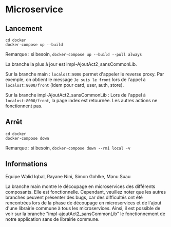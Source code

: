 # Microservice

## Lancement
```
cd docker
docker-compose up --build 
```
Remarque : si besoin, ```docker-compose up --build --pull always```


La branche la plus à jour est impl-AjoutAct2_sansCommonLib.


Sur la branche main : 
```localost:8000``` permet d'appeler le reverse proxy. Par exemple, on obtient le message ```Je suis le front``` lors de l'appel à ```localost:8000/front``` (idem pour card, user, auth, store).

Sur la branche impl-AjoutAct2_sansCommonLib : 
Lors de l'appel à ```localost:8000/front```, la page index est retournée. Les autres actions ne fonctionnent pas. 

## Arrêt
```
cd docker 
docker-compose down
```
Remarque : si besoin,  ```docker-compose down --rmi local -v``` 

## Informations 

Équipe Walid Iqbal, Rayane Nini, Simon Gohlke, Manu Suau


La branche main montre le découpage en microservices des différents composants. Elle est fonctionnelle. Cependant, veuillez noter que les autres branches peuvent présenter des bugs, car des difficultés ont été rencontrées lors de la phase de découpage en microservices et de l'ajout d'une librairie commune à tous les microservices. Ainsi, il est possible de voir sur la branche "impl-ajoutAct2_sansCommonLib" le fonctionnement de notre application sans de librairie commune.


